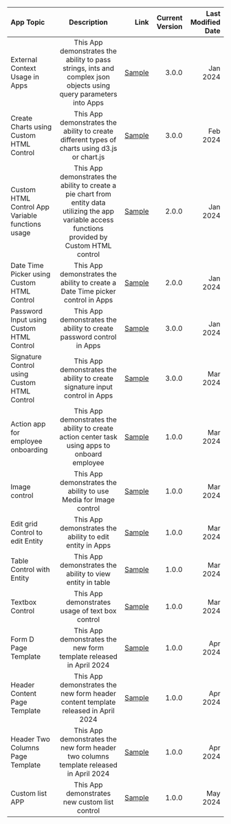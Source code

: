| App Topic      | Description | Link     | Current Version | Last Modified Date | 
| :---        |    :----:   |          ---: | ---: | ---: |
| External Context Usage in Apps      | This App demonstrates the ability to pass strings, ints and complex json objects using query parameters into Apps       |  [Sample](https://github.com/UiPath/AppsClientSample/blob/master/demo-apps/expressions/ExternalContext_3.0.0_DemoApp.uiapp) |3.0.0 | Jan 2024| 
| Create Charts using Custom HTML Control       | This App demonstrates the ability to create different types of charts using d3.js or chart.js       |  [Sample](https://github.com/UiPath/AppsClientSample/blob/master/demo-apps/controls/custom-html/CustomHTMLChart_DemoApp.uiapp) |3.0.0| Feb 2024| 
| Custom HTML Control App Variable functions usage      | This App demonstrates the ability to create a pie chart from entity data utilizing the app variable access functions provided by Custom HTML control |  [Sample](https://github.com/UiPath/AppsClientSample/blob/master/demo-apps/controls/custom-html/CustomHTMLPieChart_DemoApp.zip) |2.0.0| Jan 2024| 
| Date Time Picker using Custom HTML Control     | This App demonstrates the ability to create a Date Time picker control in Apps |  [Sample](https://github.com/UiPath/AppsClientSample/blob/master/demo-apps/controls/custom-html/CustomHTMLDateTimeControl_DemoApp.uiapp) |2.0.0| Jan 2024| 
| Password Input using Custom HTML Control     | This App demonstrates the ability to create password control in Apps |  [Sample](https://github.com/UiPath/AppsClientSample/blob/master/demo-apps/controls/custom-html/CustomHTMLPasswordControl_DemoApp.uiapp) |3.0.0 | Jan 2024| 
| Signature Control using Custom HTML Control     | This App demonstrates the ability to create signature input control in Apps |  [Sample](https://github.com/UiPath/AppsClientSample/blob/master/demo-apps/controls/custom-html/CustomHTMLSignature_DemoApp.uiapp) |3.0.0 | Mar 2024| 
| Action app for employee onboarding     | This App demonstrates the ability to create action center task using apps to onboard employee |  [Sample](https://github.com/UiPath/AppsClientSample/blob/master/demo-apps/integrations/action-center-app/App_BuildADeskNew.uiapp) |1.0.0 | Mar 2024|
| Image control    | This App demonstrates the ability to use Media for Image control |  [Sample](https://github.com/UiPath/AppsClientSample/blob/master/demo-apps/controls/Image/Image_Control_Demo_App.uiapp) |1.0.0 | Mar 2024|
| Edit grid Control to edit Entity     | This App demonstrates the ability to edit entity in Apps |  [Sample](https://github.com/UiPath/AppsClientSample/blob/master/demo-apps/controls/edit-grid/EditGridEntity_DemoApp.zip) |1.0.0 | Mar 2024| 
| Table Control with Entity     | This App demonstrates the ability to view entity in table |  [Sample](https://github.com/UiPath/AppsClientSample/blob/master/demo-apps/controls/table/TableEntity_DemoApp.zip) |1.0.0 | Mar 2024| 
| Textbox Control     | This App demonstrates usage of text box control |  [Sample](https://github.com/UiPath/AppsClientSample/blob/master/demo-apps/controls/textbox/Textbox_Control_Demo_App.uiapp) |1.0.0 | Mar 2024|
| Form D Page Template     | This App demonstrates the new form template released in April 2024 |  [Sample](https://github.com/UiPath/AppsClientSample/blob/master/demo-apps/templates/TemplateFormDFixedActionBar_DemoApp.uiapp) |1.0.0 | Apr 2024| 
| Header Content Page Template     | This App demonstrates the new form header content template released in April 2024 |  [Sample](https://github.com/UiPath/AppsClientSample/blob/master/demo-apps/templates/TemplateHeaderContent_DemoApp.uiapp) |1.0.0 | Apr 2024| 
| Header Two Columns Page Template     | This App demonstrates the new form header two columns template released in April 2024 |  [Sample](https://github.com/UiPath/AppsClientSample/blob/master/demo-apps/templates/TemplateHeaderTwoColumns_DemoApp.uiapp) |1.0.0 | Apr 2024|
| Custom list APP     | This App demonstrates new custom list control |  [Sample](https://github.com/UiPath/AppsClientSample/blob/master/demo-apps/controls/custom-list/Custom_List_Demo_App.uiapp) |1.0.0 | May 2024|  
